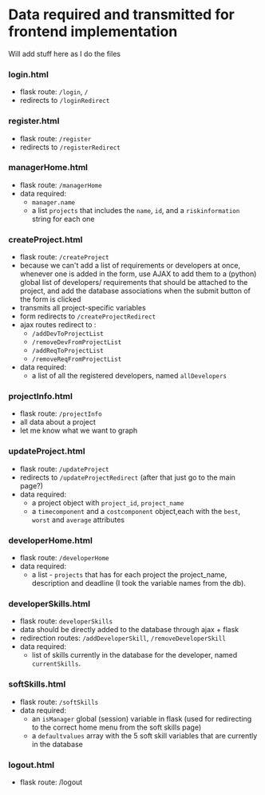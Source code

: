 Data required and transmitted for frontend implementation
=========================================

Will add stuff here as I do the files

### login.html
- flask route: `/login`, `/`
- redirects to `/loginRedirect`

### register.html
- flask route: `/register`
- redirects to `/registerRedirect`

### managerHome.html
- flask route: `/managerHome`
- data required:
    - `manager.name`
    - a list `projects` that includes the `name`, `id`, and a `riskinformation` string for each one

### createProject.html
- flask route: `/createProject`
- because we can't add a list of requirements or developers at once, whenever one is added in the form, use AJAX to add them to a (python) global list of developers/ requirements that should be attached to the project, and add the database associations when the submit button of the form is clicked
- transmits all project-specific variables
- form redirects to `/createProjectRedirect`
- ajax routes redirect to :
    - `/addDevToProjectList`
    - `/removeDevFromProjectList`
    - `/addReqToProjectList`
    - `/removeReqFromProjectList`
- data required: 
    - a list of all the registered developers, named `allDevelopers`


### projectInfo.html
- flask route: `/projectInfo`
- all data about a project
- let me know what we want to graph

### updateProject.html
- flask route: `/updateProject`
- redirects to `/updateProjectRedirect` (after that just go to the main page?)
- data required:
    - a project object with `project_id`, `project_name` 
    - a `timecomponent` and a `costcomponent` object,each with the `best`, `worst` and `average` attributes

### developerHome.html
- flask route: `/developerHome`
- data required: 
    - a list - `projects` that has for each project the project_name, description and deadline (I took the variable names from the db).

### developerSkills.html
- flask route: `developerSkills`
- data should be directly added to the database through ajax + flask
- redirection routes: `/addDeveloperSkill`, `/removeDeveloperSkill`
- data required: 
    - list of skills currently in the database for the developer, named `currentSkills`.

### softSkills.html
- flask route: `/softSkills`
- data required:
    - an `isManager` global (session) variable in flask (used for redirecting to  the correct home menu from the soft skills page)
    - a `defaultvalues` array with the 5 soft skill variables that are currently in the database

### logout.html
- flask route: /logout